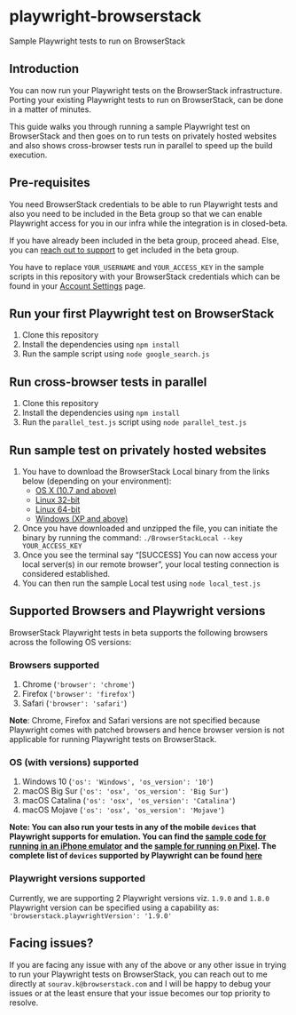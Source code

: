 # playwright-browserstack
Sample Playwright tests to run on BrowserStack

## Introduction

You can now run your Playwright tests on the BrowserStack infrastructure. Porting your existing Playwright tests to run on BrowserStack, can be done in a matter of minutes.

This guide walks you through running a sample Playwright test on BrowserStack and then goes on to run tests on privately hosted websites and also shows cross-browser tests run in parallel to speed up the build execution.

## Pre-requisites

You need BrowserStack credentials to be able to run Playwright tests and also you need to be included in the Beta group so that we can enable Playwright access for you in our infra while the integration is in closed-beta.

If you have already been included in the beta group, proceed ahead. Else, you can [reach out to support](https://www.browserstack.com/contact#technical-support) to get included in the beta group.

You have to replace `YOUR_USERNAME` and `YOUR_ACCESS_KEY` in the sample scripts in this repository with your BrowserStack credentials which can be found in your [Account Settings](https://www.browserstack.com/accounts/settings) page.

## Run your first Playwright test on BrowserStack

1. Clone this repository
2. Install the dependencies using `npm install`
3. Run the sample script using `node google_search.js`

## Run cross-browser tests in parallel

1. Clone this repository
2. Install the dependencies using `npm install`
3. Run the `parallel_test.js` script using `node parallel_test.js`

## Run sample test on privately hosted websites

1. You have to download the BrowserStack Local binary from the links below (depending on your environment):
   * [OS X (10.7 and above)](https://www.browserstack.com/browserstack-local/BrowserStackLocal-darwin-x64.zip)
   * [Linux 32-bit](https://www.browserstack.com/browserstack-local/BrowserStackLocal-linux-ia32.zip)
   * [Linux 64-bit](https://www.browserstack.com/browserstack-local/BrowserStackLocal-linux-x64.zip)
   * [Windows (XP and above)](https://www.browserstack.com/browserstack-local/BrowserStackLocal-win32.zip)
2. Once you have downloaded and unzipped the file, you can initiate the binary by running the command: `./BrowserStackLocal --key YOUR_ACCESS_KEY`
3. Once you see the terminal say “\[SUCCESS\] You can now access your local server(s) in our remote browser”, your local testing connection is considered established.
4. You can then run the sample Local test using `node local_test.js`

## Supported Browsers and Playwright versions

BrowserStack Playwright tests in beta supports the following browsers across the following OS versions:

### Browsers supported
1. Chrome (`'browser': 'chrome'`)
2. Firefox (`'browser': 'firefox'`)
3. Safari (`'browser': 'safari'`)

**Note**: Chrome, Firefox and Safari versions are not specified because Playwright comes with patched browsers and hence browser version is not applicable for running Playwright tests on BrowserStack.

### OS (with versions) supported
1. Windows 10 (`'os': 'Windows', 'os_version': '10'`)
2. macOS Big Sur (`'os': 'osx', 'os_version': 'Big Sur'`)
3. macOS Catalina (`'os': 'osx', 'os_version': 'Catalina'`)
4. macOS Mojave (`'os': 'osx', 'os_version': 'Mojave'`)

**Note: You can also run your tests in any of the mobile `devices` that Playwright supports for emulation. You can find the [sample code for running in an iPhone emulator](https://github.com/sourav-kundu/playwright-browserstack/blob/master/sample_test_on_iPhone.js) and the [sample for running on Pixel](https://github.com/sourav-kundu/playwright-browserstack/blob/master/sample_test_on_Pixel.js). The complete list of `devices` supported by Playwright can be found [here](https://github.com/microsoft/playwright/blob/master/src/server/deviceDescriptors.js)**

### Playwright versions supported

Currently, we are supporting 2 Playwright versions viz. `1.9.0` and `1.8.0`
Playwright version can be specified using a capability as: `'browserstack.playwrightVersion': '1.9.0'`

## Facing issues?

If you are facing any issue with any of the above or any other issue in trying to run your Playwright tests on BrowserStack, you can reach out to me directly at `sourav.k@browserstack.com` and I will be happy to debug your issues or at the least ensure that your issue becomes our top priority to resolve.